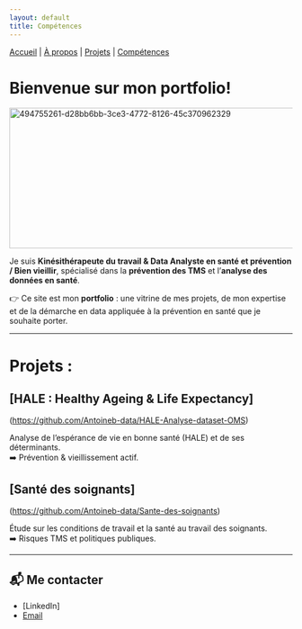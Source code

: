 ```yaml
---
layout: default
title: Compétences
---
```


[Accueil](/) | [À propos](/about) | [Projets](/projects) | [Compétences](/skills)

# Bienvenue sur mon portfolio!

<img width="1584" height="250" alt="494755261-d28bb6bb-3ce3-4772-8126-45c370962329" src="https://github.com/user-attachments/assets/3d01c52d-544c-4858-a239-a3f4aa33a3c2" />


Je suis **Kinésithérapeute du travail & Data Analyste en santé et prévention / Bien vieillir**, spécialisé dans la **prévention des TMS** et l’**analyse des données en santé**.  

👉 Ce site est mon **portfolio** : une vitrine de mes projets, de mon expertise et de la démarche en data appliquée à la prévention en santé que je souhaite porter.  

---

# Projets : 

## [HALE : Healthy Ageing & Life Expectancy] 
(https://github.com/Antoineb-data/HALE-Analyse-dataset-OMS)

Analyse de l’espérance de vie en bonne santé (HALE) et de ses déterminants.  
➡️ Prévention & vieillissement actif.  


## [Santé des soignants] 
(https://github.com/Antoineb-data/Sante-des-soignants)

Étude sur les conditions de travail et la santé au travail des soignants.  
➡️ Risques TMS et politiques publiques.  


---

## 📬 Me contacter  
- [LinkedIn]
- [Email](antoineb.datasante@protonmail.com)  


